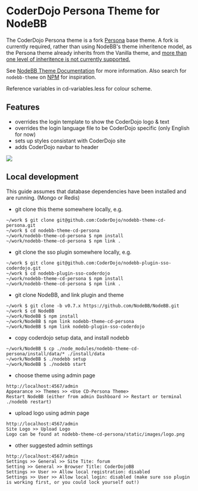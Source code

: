 # CoderDojo Persona Theme for NodeBB

The CoderDojo Persona theme is a fork [Persona](https://github.com/psychobunny/nodebb-theme-persona) base theme.
A fork is currently required, rather than using NodeBB's theme inheritence model, as the Persona theme already inherits from the Vanilla theme, and [more than one level of inheritence is not currently supported.](https://community.nodebb.org/topic/5395/basetheme-causing-issues/2)

See [NodeBB Theme Documentation](https://docs.nodebb.org/en/latest/themes/create.html) for more information. Also search for `nodebb-theme` on [NPM](https://www.npmjs.com/search?q=nodebb-theme) for inspiration.

Reference variables in cd-variables.less for colour scheme.

## Features

* overrides the login template to show the CoderDojo logo & text
* overrides the login language file to be CoderDojo specific (only English for now)
* sets up styles consistant with CoderDojo site
* adds CoderDojo navbar to header

![](https://d2gn4xht817m0g.cloudfront.net/p/product_screenshots/images/original/000/570/287/570287-5875c63ce086d361b76d94e5bc7cc88a5fd34b8b.png?1439315419)

## Local development

This guide assumes that database dependencies have been installed and are running. (Mongo or Redis)

* git clone this theme somewhere locally, e.g.

```
~/work $ git clone git@github.com:CoderDojo/nodebb-theme-cd-persona.git
~/work $ cd nodebb-theme-cd-persona
~/work/nodebb-theme-cd-persona $ npm install
~/work/nodebb-theme-cd-persona $ npm link .
```

* git clone the sso plugin somewhere locally, e.g.

```
~/work $ git clone git@github.com:CoderDojo/nodebb-plugin-sso-coderdojo.git
~/work $ cd nodebb-plugin-sso-coderdojo
~/work/nodebb-theme-cd-persona $ npm install
~/work/nodebb-theme-cd-persona $ npm link .
```

* git clone NodeBB, and link plugin and theme

```
~/work $ git clone -b v0.7.x https://github.com/NodeBB/NodeBB.git
~/work $ cd NodeBB
~/work/NodeBB $ npm install
~/work/NodeBB $ npm link nodebb-theme-cd-persona
~/work/NodeBB $ npm link nodebb-plugin-sso-coderdojo
```

* copy coderdojo setup data, and install nodebb

```
~/work/NodeBB $ cp ./node_modules/nodebb-theme-cd-persona/install/data/* ./install/data
~/work/NodeBB $ ./nodebb setup
~/work/NodeBB $ ./nodebb start
```

* choose theme using admin page

```
http://localhost:4567/admin
Appearance >> Themes >> <Use CD-Persona Theme>
Restart NodeBB (either from admin Dashboard >> Restart or terminal ./nodebb restart)
```

* upload logo using admin page

```
http://localhost:4567/admin
Site Logo >> Upload Logo
Logo can be found at nodebb-theme-cd-persona/static/images/logo.png
```
* other suggested admin settings

```
http://localhost:4567/admin
Settings >> General >> Site Tite: forum
Setting >> General >> Browser Title: CoderDojoBB
Settings >> User >> Allow local registration: disabled
Settings >> User >> Allow local login: disabled (make sure sso plugin is working first, or you could lock yourself out!)
```
